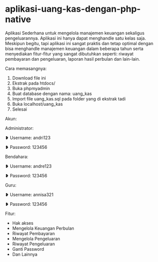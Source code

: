 # aplikasi-uang-kas-dengan-php-native
Aplikasi Sederhana untuk mengelola manajemen keuangan sekaligus pengeluarannya. 
Aplikasi ini hanya dapat menghandle satu kelas saja.
Meskipun begitu, tapi aplikasi ini sangat praktis dan tetap optimal dengan bisa menghandle manajemen keuangan dalam beberapa tahun serta menyediakan fitur-fitur yang sangat dibutuhkan seperti: riwayat pembayaran dan pengeluaran, laporan hasil perbulan dan lain-lain. 

Cara memasangnya:
1. Download file ini
2. Ekstrak pada htdocs/
3. Buka phpmyadmin
4. Buat database dengan nama: uang_kas
5. Import file uang_kas.sql pada folder yang di ekstrak tadi
6. Buka localhost/uang_kas
7. Selesai

Akun:

Administrator:

❥ Username: andri123

❥ Password: 123456


Bendahara:

❥ Username: andre123

❥ Password: 123456


Guru:

❥ Username: annisa321

❥ Password: 123456


Fitur:
- Hak akses
- Mengelola Keuangan Perbulan
- Riwayat Pembayaran
- Mengelola Pengeluaran
- Riwayat Pengeluaran
- Ganti Password
- Dan Lainnya
